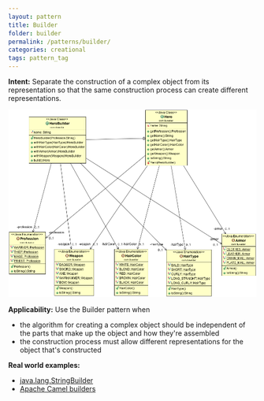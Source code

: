 ```yaml
---
layout: pattern
title: Builder
folder: builder
permalink: /patterns/builder/
categories: creational
tags: pattern_tag
---
```


**Intent:** Separate the construction of a complex object from its
representation so that the same construction process can create different
representations.

![alt text](./etc/builder_1.png "Builder")

**Applicability:** Use the Builder pattern when

* the algorithm for creating a complex object should be independent of the parts that make up the object and how they're assembled
* the construction process must allow different representations for the object that's constructed

**Real world examples:**

* [java.lang.StringBuilder](http://docs.oracle.com/javase/8/docs/api/java/lang/StringBuilder.html)
* [Apache Camel builders](https://github.com/apache/camel/tree/0e195428ee04531be27a0b659005e3aa8d159d23/camel-core/src/main/java/org/apache/camel/builder)
